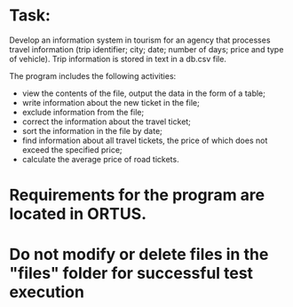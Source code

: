 # Task:
Develop an information system in tourism for an agency that processes travel information (trip identifier; city; date; number of days; price and type of vehicle). Trip information is stored in text in a db.csv file.

The program includes the following activities:
* view the contents of the file, output the data in the form of a table;
* write information about the new ticket in the file;
* exclude information from the file;
* correct the information about the travel ticket;
* sort the information in the file by date;
* find information about all travel tickets, the price of which does not exceed the specified price;
* calculate the average price of road tickets.

# Requirements for the program are located in ORTUS.
# Do not modify or delete files in the "files" folder for successful test execution
